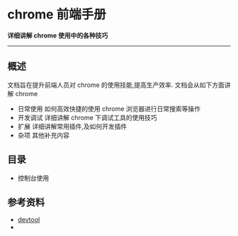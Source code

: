 chrome 前端手册
===

**详细讲解 chrome 使用中的各种技巧**

---

## 概述
文档旨在提升前端人员对 chrome 的使用技能,提高生产效率.
文档会从如下方面讲解 chrome

* 日常使用
    如何高效快捷的使用 chrome 浏览器进行日常搜索等操作
* 开发调试
    详细讲解 chrome 下调试工具的使用技巧
* 扩展
    详细讲解常用插件,及如何开发插件
* 杂项
    其他补充内容


## 目录
* 控制台使用

## 参考资料
* [devtool](https://developers.google.cn/web/tools/chrome-devtools/)
* 